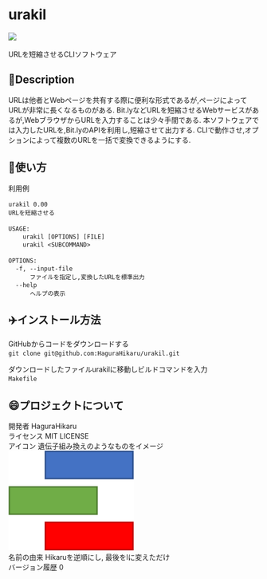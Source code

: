 # urakil
![](https://img.shields.io/github/license/HaguraHikaru/urakil)

URLを短縮させるCLIソフトウェア

## 🚪Description
URLは他者とWebページを共有する際に便利な形式であるが,ページによってURLが非常に長くなるものがある.
Bit.lyなどURLを短縮させるWebサービスがあるが,WebブラウザからURLを入力することは少々手間である.
本ソフトウェアでは入力したURLを,Bit.lyのAPIを利用し,短縮させて出力する.
CLIで動作させ,オプションによって複数のURLを一括で変換できるようにする.

## 📖使い方
利用例  


    urakil 0.00
    URLを短縮させる

    USAGE:  
        urakil [OPTIONS] [FILE]   
        urakil <SUBCOMMAND>  
  
    OPTIONS:  
      -f, --input-file  
          ファイルを指定し,変換したURLを標準出力  
      --help  
          ヘルプの表示  
## ✈️インストール方法 
GitHubからコードをダウンロードする  
    `git clone git@github.com:HaguraHikaru/urakil.git`  
  
ダウンロードしたファイルurakilに移動しビルドコマンドを入力  
    `Makefile`  

## 😄プロジェクトについて
  開発者 HaguraHikaru   
  ライセンス MIT LICENSE   
  アイコン 遺伝子組み換えのようなものをイメージ
   <img src="icon.svg" width="50%" />  
  名前の由来 Hikaruを逆順にし, 最後をlに変えただけ  
  バージョン履歴 0  
